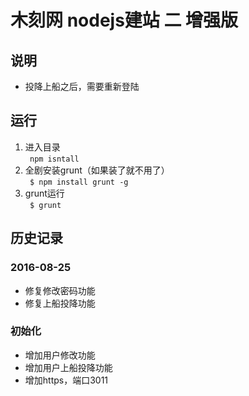 # 木刻网 nodejs建站 二 增强版

## 说明
- 投降上船之后，需要重新登陆

## 运行
1. 进入目录  
` npm isntall`
2. 全剧安装grunt（如果装了就不用了）  
` $ npm install grunt -g`
3. grunt运行  
` $ grunt`

## 历史记录
### 2016-08-25
- 修复修改密码功能
- 修复上船投降功能

### 初始化
- 增加用户修改功能
- 增加用户上船投降功能
- 增加https，端口3011
